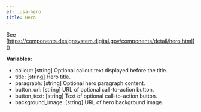```yaml
---
el: .usa-hero
title: Hero
---
```

See
[https://components.designsystem.digital.gov/components/detail/hero.html]().

__Variables:__
* callout: [string] Optional callout text displayed before the title.
* title: [string] Hero title.
* paragraph: [string] Optional hero paragraph content.
* button_url: [string] URL of optional call-to-action button.
* button_text: [string] Text of optional call-to-action button.
* background_image: [string] URL of hero background image.

